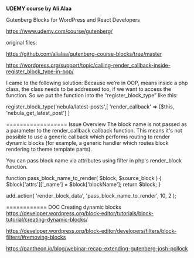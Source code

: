 **UDEMY course by Ali Alaa**

Gutenberg Blocks for WordPress and React Developers 

https://www.udemy.com/course/gutenberg/

original files: 

https://github.com/alialaa/gutenberg-course-blocks/tree/master



https://wordpress.org/support/topic/calling-render_callback-inside-register_block_type-in-oop/

I came to the following solution:
Because we’re in OOP, means inside a php class, the class needs to be addressed too, if we want to access the function. So we put the function into the “register_block_type” like this:

register_block_type('nebula/latest-posts',[
  'render_callback' => [$this, 'nebula_get_latest_post']
]



==================
Issue Overview
The block name is not passed as a parameter to the render_callback callback function. 
This means it's not possible to use a generic callback which performs routing to render dynamic blocks 
(for example, a generic handler which routes block rendering to theme template parts).


You can pass block name via attributes using filter in php's render_block function.

function pass_block_name_to_render( $block, $source_block ) {
	$block['attrs']['_name'] = $block['blockName'];
	return $block;
}

add_action( 'render_block_data', 'pass_block_name_to_render', 10, 2 );


============
DOC 
Creating dynamic blocks
https://developer.wordpress.org/block-editor/tutorials/block-tutorial/creating-dynamic-blocks/

https://developer.wordpress.org/block-editor/developers/filters/block-filters/#removing-blocks


https://pantheon.io/blog/webinar-recap-extending-gutenberg-josh-pollock
